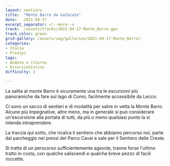 ```yaml
---
layout: sentiero
title:  "Monte Barro da Galbiate"
date:   2021-04-17
excerpt_separator: <!--more-->
track:  /assets/tracks/2021-04-17-Monte_Barro.gpx
track_color: green
grid-gallery: /assets/img/galleries/2021-04-17-Monte_Barro/
categories:
- Italia
- Prealpi
tags:
- Andata e ritorno
- Escursionistico
difficulty: 2

---
```

La salita al monte Barro è sicuramente una tra le escursioni più panoramiche da fare sul lago di Como, facilmente accessibile da Lecco.

<!--more-->

Ci sono un sacco di sentieri e di modalità per salire in vetta la Monte Barro. Alcune più impegnative, altre meno, ma 
in generale si può considerare un'escursione alla portata di tutti, da più o meno qualsiasi punto la si intenda intraprendere.

La traccia qui sotto, che ricalca il sentiero che abbiamo percorso noi, parte dal parcheggio nei pressi del Parco Cavai e sale per il Sentiero delle Creste.

Si tratta di un perscorso sufficientemente agevole, tranne forse l'ultimo tratto in costa, con qualche saliscendi e qualche breve pezzo di facili roccette.
